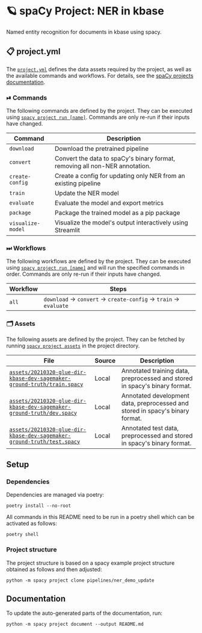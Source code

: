 <!-- SPACY PROJECT: AUTO-GENERATED DOCS START (do not remove) -->

# 🪐 spaCy Project: NER in kbase

Named entity recognition for documents in kbase using spacy.

## 📋 project.yml

The [`project.yml`](project.yml) defines the data assets required by the
project, as well as the available commands and workflows. For details, see the
[spaCy projects documentation](https://spacy.io/usage/projects).

### ⏯ Commands

The following commands are defined by the project. They
can be executed using [`spacy project run [name]`](https://spacy.io/api/cli#project-run).
Commands are only re-run if their inputs have changed.

| Command | Description |
| --- | --- |
| `download` | Download the pretrained pipeline |
| `convert` | Convert the data to spaCy's binary format, removing all non-NER annotation. |
| `create-config` | Create a config for updating only NER from an existing pipeline |
| `train` | Update the NER model |
| `evaluate` | Evaluate the model and export metrics |
| `package` | Package the trained model as a pip package |
| `visualize-model` | Visualize the model's output interactively using Streamlit |

### ⏭ Workflows

The following workflows are defined by the project. They
can be executed using [`spacy project run [name]`](https://spacy.io/api/cli#project-run)
and will run the specified commands in order. Commands are only re-run if their
inputs have changed.

| Workflow | Steps |
| --- | --- |
| `all` | `download` &rarr; `convert` &rarr; `create-config` &rarr; `train` &rarr; `evaluate` |

### 🗂 Assets

The following assets are defined by the project. They can
be fetched by running [`spacy project assets`](https://spacy.io/api/cli#project-assets)
in the project directory.

| File | Source | Description |
| --- | --- | --- |
| [`assets/20210320-glue-dir-kbase-dev-sagemaker-ground-truth/train.spacy`](assets/20210320-glue-dir-kbase-dev-sagemaker-ground-truth/train.spacy) | Local | Annotated training data, preprocessed and stored in spacy's binary format. |
| [`assets/20210320-glue-dir-kbase-dev-sagemaker-ground-truth/dev.spacy`](assets/20210320-glue-dir-kbase-dev-sagemaker-ground-truth/dev.spacy) | Local | Annotated development data, preprocessed and stored in spacy's binary format. |
| [`assets/20210320-glue-dir-kbase-dev-sagemaker-ground-truth/test.spacy`](assets/20210320-glue-dir-kbase-dev-sagemaker-ground-truth/test.spacy) | Local | Annotated test data, preprocessed and stored in spacy's binary format. |

<!-- SPACY PROJECT: AUTO-GENERATED DOCS END (do not remove) -->

## Setup

### Dependencies

Dependencies are managed via poetry:

```
poetry install --no-root
```

All commands in this README need to be run in a poetry shell which can be activated as follows:

```
poetry shell
```

### Project structure

The project structure is based on a spacy example project structure obtained as follows and
then adjusted:

```
python -m spacy project clone pipelines/ner_demo_update
```

## Documentation

To update the auto-generated parts of the documentation, run:

```
python -m spacy project document --output README.md
```